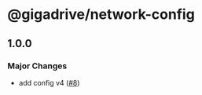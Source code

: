 # @gigadrive/network-config

## 1.0.0

### Major Changes

- add config v4 ([#8](https://github.com/Gigadrive/sdk/pull/8))
